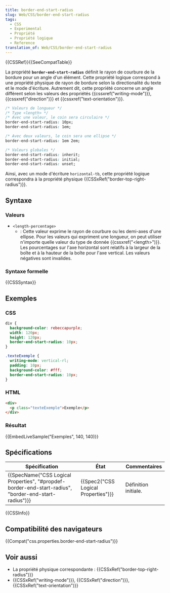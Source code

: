 ```yaml
---
title: border-end-start-radius
slug: Web/CSS/border-end-start-radius
tags:
  - CSS
  - Experimental
  - Propriété
  - Propriété logique
  - Reference
translation_of: Web/CSS/border-end-start-radius
---
```

{{CSSRef}}{{SeeCompatTable}}

La propriété **`border-end-start-radius`** définit le rayon de courbure de la bordure pour un angle d'un élément. Cette propriété logique correspond à une propriété physique de rayon de bordure selon la directionalité du texte et le mode d'écriture. Autrement dit, cette propriété concerne un angle différent selon les valeurs des propriétés {{cssxref("writing-mode")}}, {{cssxref("direction")}} et {{cssxref("text-orientation")}}.

```css
/* Valeurs de longueur */
/* Type <length> */
/* Avec une valeur, le coin sera circulaire */
border-end-start-radius: 10px;
border-end-start-radius: 1em;

/* Avec deux valeurs, le coin sera une ellipse */
border-end-start-radius: 1em 2em;

/* Valeurs globales */
border-end-start-radius: inherit;
border-end-start-radius: initial;
border-end-start-radius: unset;
```

Ainsi, avec un mode d'écriture `horizontal-tb`, cette propriété logique correspondra à la propriété physique {{CSSxRef("border-top-right-radius")}}.

## Syntaxe

### Valeurs

- `<length-percentage>`
  - : Cette valeur exprime le rayon de courbure ou les demi-axes d'une ellipse. Pour les valeurs qui expriment une longueur, on peut utiliser n'importe quelle valeur du type de donnée {{cssxref("&lt;length&gt;")}}. Les pourcentages sur l'axe horizontal sont relatifs à la largeur de la boîte et à la hauteur de la boîte pour l'axe vertical. Les valeurs négatives sont invalides.

### Syntaxe formelle

{{CSSSyntax}}

## Exemples

### CSS

```css
div {
  background-color: rebeccapurple;
  width: 120px;
  height: 120px;
  border-end-start-radius: 10px;
}

.texteExemple {
  writing-mode: vertical-rl;
  padding: 10px;
  background-color: #fff;
  border-end-start-radius: 10px;
}
```

### HTML

```html
<div>
  <p class="texteExemple">Exemple</p>
</div>
```

### Résultat

{{EmbedLiveSample("Exemples", 140, 140)}}

## Spécifications

| Spécification                                                                                                                            | État                                             | Commentaires         |
| ---------------------------------------------------------------------------------------------------------------------------------------- | ------------------------------------------------ | -------------------- |
| {{SpecName("CSS Logical Properties", "#propdef-border-end-start-radius", "border-end-start-radius")}} | {{Spec2("CSS Logical Properties")}} | Définition initiale. |

{{CSSInfo}}

## Compatibilité des navigateurs

{{Compat("css.properties.border-end-start-radius")}}

## Voir aussi

- La propriété physique correspondante : {{CSSxRef("border-top-right-radius")}}
- {{CSSxRef("writing-mode")}}, {{CSSxRef("direction")}}, {{CSSxRef("text-orientation")}}
